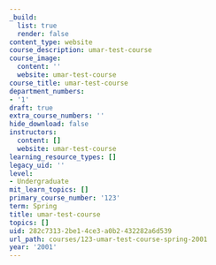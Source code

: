 ```yaml
---
_build:
  list: true
  render: false
content_type: website
course_description: umar-test-course
course_image:
  content: ''
  website: umar-test-course
course_title: umar-test-course
department_numbers:
- '1'
draft: true
extra_course_numbers: ''
hide_download: false
instructors:
  content: []
  website: umar-test-course
learning_resource_types: []
legacy_uid: ''
level:
- Undergraduate
mit_learn_topics: []
primary_course_number: '123'
term: Spring
title: umar-test-course
topics: []
uid: 282c7313-2be1-4ce3-a0b2-432282a6d539
url_path: courses/123-umar-test-course-spring-2001
year: '2001'
---
```

